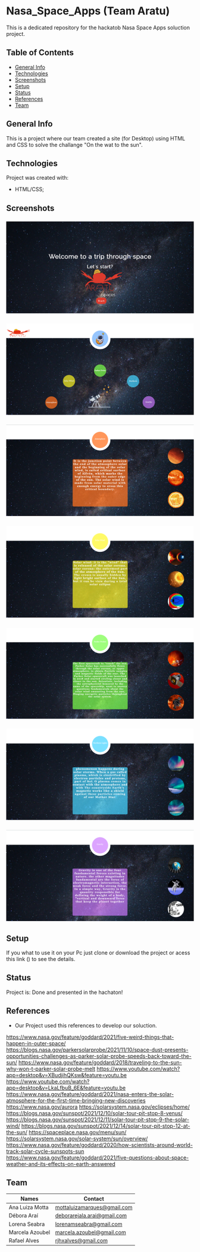 # Nasa_Space_Apps (Team Aratu)

This is a dedicated repository for the hackatob Nasa Space Apps soluction project.

## Table of Contents

- [General Info](#general-info)
- [Technologies](#technologies)
- [Screenshots](#screenshots)
- [Setup](#setup)
- [Status](#status)
- [References](#references)
- [Team](#team)

## General Info

This is a project where our team created a site (for Desktop) using HTML and CSS to solve the challange "On the wat to the sun".

## Technologies

Project was created with:

- HTML/CSS;

## Screenshots

### ![Landing Page](screenshots/landing.png)

### ![Second Page](screenshots/second_page.png)

### ![Atmosphere](screenshots/example_page_1.png)

### ![Solar Wind](screenshots/example_page_2.png)

### ![Parker Probes](screenshots/example_page_3.png)

### ![Northern Lights](screenshots/example_page_4.png)

### ![Gravity](screenshots/example_page_5.png)

## Setup

If you what to use it on your Pc just clone or download the project or acess this link () to see the details. 

## Status

Project is: Done and presented in the hachaton!

## References

- Our Project used this references to develop our soluction.

https://www.nasa.gov/feature/goddard/2021/five-weird-things-that-happen-in-outer-space/
https://blogs.nasa.gov/parkersolarprobe/2021/11/10/space-dust-presents-opportunities-challenges-as-parker-solar-probe-speeds-back-toward-the-sun/
https://www.nasa.gov/feature/goddard/2018/traveling-to-the-sun-why-won-t-parker-solar-probe-melt
https://www.youtube.com/watch?app=desktop&v=XBudjihQKsw&feature=youtu.be
https://www.youtube.com/watch?app=desktop&v=LkaLfbuB_6E&feature=youtu.be
https://www.nasa.gov/feature/goddard/2021/nasa-enters-the-solar-atmosphere-for-the-first-time-bringing-new-discoveries
https://www.nasa.gov/aurora
https://solarsystem.nasa.gov/eclipses/home/
https://blogs.nasa.gov/sunspot/2021/12/10/solar-tour-pit-stop-8-venus/
https://blogs.nasa.gov/sunspot/2021/12/11/solar-tour-pit-stop-9-the-solar-wind/
https://blogs.nasa.gov/sunspot/2021/12/14/solar-tour-pit-stop-12-at-the-sun/
https://spaceplace.nasa.gov/menu/sun/
https://solarsystem.nasa.gov/solar-system/sun/overview/
https://www.nasa.gov/feature/goddard/2020/how-scientists-around-world-track-solar-cycle-sunspots-sun
https://www.nasa.gov/feature/goddard/2021/five-questions-about-space-weather-and-its-effects-on-earth-answered

## Team

| Names             | Contact                         |
| ----------------  | ------------------------------- |
| Ana Luiza Motta   | mottaluizamarques@gmail.com     |
| Débora Araí       | deborarejala.arai@gmail.com     |
| Lorena Seabra     | lorenamseabra@gmail.com         |
| Marcela Azoubel   | marcela.azoubel@gmail.com       |
| Rafael Alves      | rjhxalves@gmail.com             |